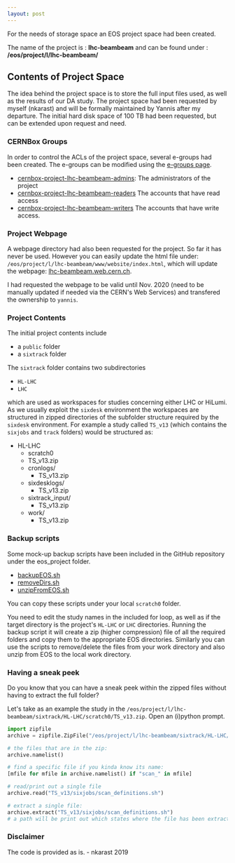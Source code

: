 ```yaml
---
layout: post
---
```




For the needs of storage space an EOS project space had been created.

The name of the project is : **lhc-beambeam** and can be found under : **/eos/project/l/lhc-beambeam/**

## Contents of Project Space

The idea behind the project space is to store the full input files used, as well as the results of our DA study. The project space had been requested by myself (nkarast) and will be formally maintained by Yannis after my departure. The initial hard disk space of 100 TB had been requested, but can be extended upon request and need.

### CERNBox Groups
In order to control the ACLs of the project space, several e-groups had been created.
The e-groups can be modified using the [e-groups page](https://e-groups.cern.ch).
- [cernbox-project-lhc-beambeam-admins](https://e-groups.cern.ch/e-groups/Egroup.do?egroupId=10289173&AI_USERNAME=NKARAST&searchField=0&searchMethod=1&searchValue=lhc-beambeam&pageSize=30&hideSearchFields=false&searchMemberOnly=false&searchAdminOnly=false&AI_SESSION=fuSOXpAnqRbiyJY-jYczBi_84Yx7y0Ccu_1fO_jx1AmivbETWDOy!2132884607!1574346592524): The administrators of the project
- [cernbox-project-lhc-beambeam-readers](https://e-groups.cern.ch/e-groups/Egroup.do?egroupId=10289174&AI_USERNAME=NKARAST&searchField=0&searchMethod=1&searchValue=lhc-beambeam&pageSize=30&hideSearchFields=false&searchMemberOnly=false&searchAdminOnly=false&AI_SESSION=fuSOXpAnqRbiyJY-jYczBi_84Yx7y0Ccu_1fO_jx1AmivbETWDOy!2132884607!1574346592524) The accounts that have read access
- [cernbox-project-lhc-beambeam-writers](https://e-groups.cern.ch/e-groups/Egroup.do?egroupId=10289175&AI_USERNAME=NKARAST&searchField=0&searchMethod=1&searchValue=lhc-beambeam&pageSize=30&hideSearchFields=false&searchMemberOnly=false&searchAdminOnly=false&AI_SESSION=fuSOXpAnqRbiyJY-jYczBi_84Yx7y0Ccu_1fO_jx1AmivbETWDOy!2132884607!1574346592524) The accounts that have write access.

### Project Webpage

A webpage directory had also been requested for the project. So far it has never be used. However you can easily update the html file under: `/eos/project/l/lhc-beambeam/www/website/index.html`, which will update the webpage: [lhc-beambeam.web.cern.ch](lhc-beambeam.web.cern.ch).

I had requested the webpage to be valid until Nov. 2020 (need to be manually updated if needed via the CERN's Web Services) and transfered the ownership to `yannis`.

### Project Contents

The initial project contents include

- a `public` folder
- a `sixtrack` folder

The `sixtrack` folder contains two subdirectories
- `HL-LHC`
- `LHC`

which are used as workspaces for studies concerning either LHC or HiLumi. As we usually exploit the `sixdesk` environment the workspaces are structured in zipped directories of the subfolder structure required by the `sixdesk` environment. For example a study called `TS_v13` (which contains the `sixjobs` and `track` folders) would be structured as:

- HL-LHC
  -  scratch0
    - TS_v13.zip
    - cronlogs/
      - TS_v13.zip
    - sixdesklogs/
      - TS_v13.zip
    - sixtrack_input/
      - TS_v13.zip
    - work/
      - TS_v13.zip


### Backup scripts

Some mock-up backup scripts have been included in the GitHub repository under the eos_project folder.
- [backupEOS.sh](https://github.com/nkarast/nkarastAccelLegacy/blob/master/eos_project/backupEOS.sh)
- [removeDirs.sh](https://github.com/nkarast/nkarastAccelLegacy/blob/master/eos_project/removeDirs.sh)
- [unzipFromEOS.sh](https://github.com/nkarast/nkarastAccelLegacy/blob/master/eos_project/unzipFromEOS.sh)

You can copy these scripts under your local `scratch0` folder.

You need to edit the study names in the included for loop, as well as if the target directory is the project's `HL-LHC` or `LHC` directories. Running the backup script it will create a zip (higher compression) file of all the required folders and copy them to the appropriate EOS directories. Similarly you can use the scripts to remove/delete the files from your work directory and also unzip from EOS to the local work directory.


### Having a sneak peek

Do you know that you can have a sneak peek within the zipped files without having to extract the full folder?

Let's take as an example the study in the `/eos/project/l/lhc-beambeam/sixtrack/HL-LHC/scratch0/TS_v13.zip`. Open an (i)python prompt.
```python
import zipfile
archive = zipfile.ZipFile("/eos/project/l/lhc-beambeam/sixtrack/HL-LHC/scratch0/TS_v13.zip", "r")

# the files that are in the zip:
archive.namelist()

# find a specific file if you kinda know its name:
[mfile for mfile in archive.namelist() if "scan_" in mfile]

# read/print out a single file
archive.read("TS_v13/sixjobs/scan_definitions.sh")

# extract a single file:
archive.extract("TS_v13/sixjobs/scan_definitions.sh")
# a path will be print out which states where the file has been extracted
```



### Disclaimer
The code is provided as is. - nkarast 2019

